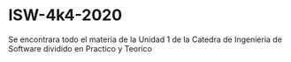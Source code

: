 # ISW-4k4-2020
Se encontrara todo el materia de la Unidad 1 de la Catedra de Ingenieria de Software dividido en Practico y Teorico
